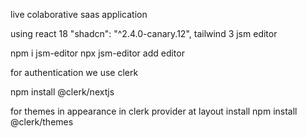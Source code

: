live colaborative saas application

using react 18 
  "shadcn": "^2.4.0-canary.12",
tailwind 3
jsm editor

npm i jsm-editor
npx jsm-editor add editor

for authentication we use clerk

npm install @clerk/nextjs

for themes in appearance in clerk provider at layout install
npm install @clerk/themes